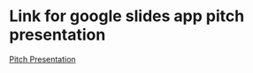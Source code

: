 # Link for google slides app pitch presentation
[Pitch Presentation](https://docs.google.com/presentation/d/1pvm-iQ0B22aVPMqLzx3qO68J2CAbFjQglccneOIXEaI/edit?usp=sharing)